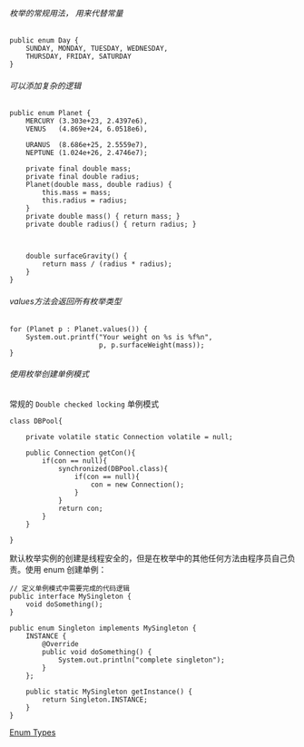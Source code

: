 

###### 枚举的常规用法， 用来代替常量
```
public enum Day {
    SUNDAY, MONDAY, TUESDAY, WEDNESDAY,
    THURSDAY, FRIDAY, SATURDAY 
}
```




###### 可以添加复杂的逻辑

```
public enum Planet {
    MERCURY (3.303e+23, 2.4397e6),
    VENUS   (4.869e+24, 6.0518e6),

    URANUS  (8.686e+25, 2.5559e7),
    NEPTUNE (1.024e+26, 2.4746e7);

    private final double mass;   
    private final double radius;  
    Planet(double mass, double radius) {
        this.mass = mass;
        this.radius = radius;
    }
    private double mass() { return mass; }
    private double radius() { return radius; }

 

    double surfaceGravity() {
        return mass / (radius * radius);
    }
}
```


###### values方法会返回所有枚举类型

```
for (Planet p : Planet.values()) {
    System.out.printf("Your weight on %s is %f%n",
                      p, p.surfaceWeight(mass));
}
```




######  使用枚举创建单例模式

常规的 `Double checked locking` 单例模式

```
class DBPool{

	private volatile static Connection volatile = null;

	public Connection getCon(){
		if(con == null){
			synchronized(DBPool.class){
				if(con == null){
					con = new Connection();
				}
			}
			return con;
		}
	}

}
```


默认枚举实例的创建是线程安全的，但是在枚举中的其他任何方法由程序员自己负责。使用 enum 创建单例：

```
// 定义单例模式中需要完成的代码逻辑
public interface MySingleton {
    void doSomething();
}

public enum Singleton implements MySingleton {
    INSTANCE {
        @Override
        public void doSomething() {
            System.out.println("complete singleton");
        }
    };

    public static MySingleton getInstance() {
        return Singleton.INSTANCE;
    }
}
```



[Enum Types](https://docs.oracle.com/javase/tutorial/java/javaOO/enum.html)
